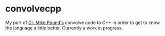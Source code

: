 # convolvecpp
My port of [Dr. Mike Pound's](https://github.com/mikepound/convolve) convolve code to C++ in order to get to know the language a little better.
Currently a work in progress.
